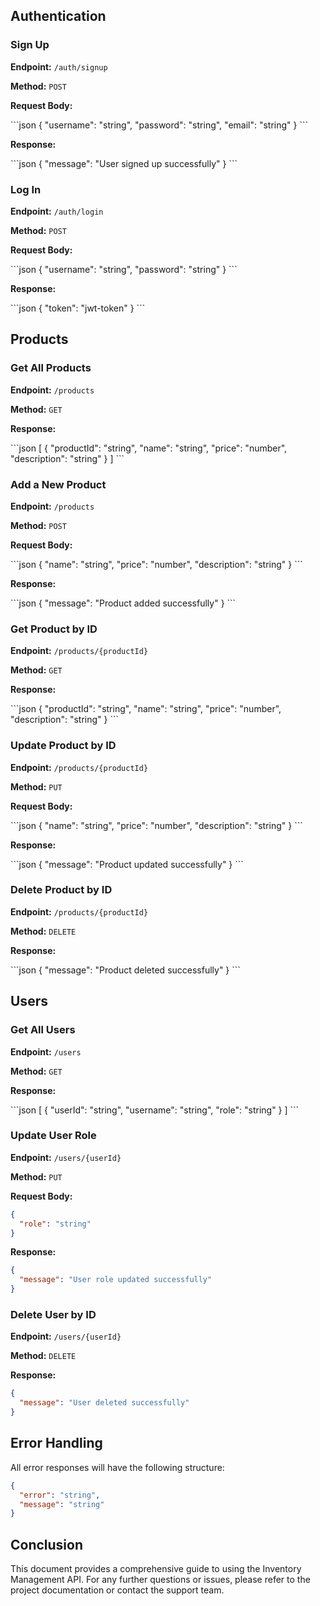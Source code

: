 
## Authentication

### Sign Up

**Endpoint:** `/auth/signup`

**Method:** `POST`

**Request Body:**

\```json
{
  "username": "string",
  "password": "string",
  "email": "string"
}
\```

**Response:**

\```json
{
  "message": "User signed up successfully"
}
\```

### Log In

**Endpoint:** `/auth/login`

**Method:** `POST`

**Request Body:**

\```json
{
  "username": "string",
  "password": "string"
}
\```

**Response:**

\```json
{
  "token": "jwt-token"
}
\```

## Products

### Get All Products

**Endpoint:** `/products`

**Method:** `GET`

**Response:**

\```json
[
  {
    "productId": "string",
    "name": "string",
    "price": "number",
    "description": "string"
  }
]
\```

### Add a New Product

**Endpoint:** `/products`

**Method:** `POST`

**Request Body:**

\```json
{
  "name": "string",
  "price": "number",
  "description": "string"
}
\```

**Response:**

\```json
{
  "message": "Product added successfully"
}
\```

### Get Product by ID

**Endpoint:** `/products/{productId}`

**Method:** `GET`

**Response:**

\```json
{
  "productId": "string",
  "name": "string",
  "price": "number",
  "description": "string"
}
\```

### Update Product by ID

**Endpoint:** `/products/{productId}`

**Method:** `PUT`

**Request Body:**

\```json
{
  "name": "string",
  "price": "number",
  "description": "string"
}
\```

**Response:**

\```json
{
  "message": "Product updated successfully"
}
\```

### Delete Product by ID

**Endpoint:** `/products/{productId}`

**Method:** `DELETE`

**Response:**

\```json
{
  "message": "Product deleted successfully"
}
\```

## Users

### Get All Users

**Endpoint:** `/users`

**Method:** `GET`

**Response:**

\```json
[
  {
    "userId": "string",
    "username": "string",
    "role": "string"
  }
]
\```

### Update User Role

**Endpoint:** `/users/{userId}`

**Method:** `PUT`

**Request Body:**

```json
{
  "role": "string"
}
```

**Response:**

```json
{
  "message": "User role updated successfully"
}
```

### Delete User by ID

**Endpoint:** `/users/{userId}`

**Method:** `DELETE`

**Response:**

```json
{
  "message": "User deleted successfully"
}
```

## Error Handling

All error responses will have the following structure:

```json
{
  "error": "string",
  "message": "string"
}
```

## Conclusion

This document provides a comprehensive guide to using the Inventory Management API. For any further questions or issues, please refer to the project documentation or contact the support team.